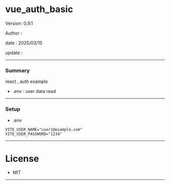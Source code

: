 # vue_auth_basic

 Version: 0.9.1

 Author  : 

 date    : 2025/03/15

 update  :

***
### Summary

react , auth example

* .env : user data read


***
### Setup
* .env

```
VITE_USER_NAME="user1@example.com"
VITE_USER_PASSWORD="1234"
```

***
# License

* MIT

***